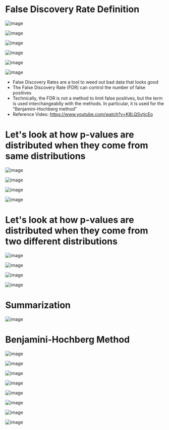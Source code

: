 # False Discovery Rate Definition

![image](https://user-images.githubusercontent.com/60442877/190931341-c86cab30-fc48-4696-90cb-c4631f73ae88.png)

![image](https://user-images.githubusercontent.com/60442877/190931395-9bd4a712-d6fc-4512-8955-871b8c4e8546.png)

![image](https://user-images.githubusercontent.com/60442877/190931406-5fd13c9f-60d6-4dc9-8cd9-0f1704e07186.png)

![image](https://user-images.githubusercontent.com/60442877/190931469-78dfbf07-7561-424c-a831-0eebbc07bce8.png)

![image](https://user-images.githubusercontent.com/60442877/190931536-94034f7e-511d-4c4f-aa65-f3a81a05bc1f.png)

![image](https://user-images.githubusercontent.com/60442877/190931651-35fb4525-0bf0-4648-9931-dcc347ad3485.png)

* False Discovery Rates are a tool to weed out bad data that looks good
* The False Discovery Rate (FDR) can control the number of false positives
* Technically, the FDR is not a method to limit false positives, but the term is used interchangeablly with the methods. In particular, it is used for the "Benjamini-Hochberg method"
* Reference Video: https://www.youtube.com/watch?v=K8LQSvtjcEo

# Let's look at how p-values are distributed when they come from same distributions

![image](https://user-images.githubusercontent.com/60442877/190928851-eacff982-66fd-4c07-b5cd-22cecd47c72f.png)

![image](https://user-images.githubusercontent.com/60442877/190928874-a517f9cb-1e0e-4cda-9c4d-534eca6e4493.png)

![image](https://user-images.githubusercontent.com/60442877/190928933-917e2fb8-619b-45ee-a12d-1b09c56686fd.png)

![image](https://user-images.githubusercontent.com/60442877/190928946-8b643618-3e9b-45d3-a429-00ae5c41634a.png)

# Let's look at how p-values are distributed when they come from two different distributions

![image](https://user-images.githubusercontent.com/60442877/190929058-f90abaa6-6f70-41d4-b43a-f53d6d5a6b88.png)

![image](https://user-images.githubusercontent.com/60442877/190929061-75a40a8d-ef6f-46bf-9d60-e2b212e63545.png)

![image](https://user-images.githubusercontent.com/60442877/190929068-200ef616-d179-443e-9064-384fab3aa664.png)

![image](https://user-images.githubusercontent.com/60442877/190929076-9016fbed-8b85-47d0-834c-df087d7ab4db.png)

# Summarization

![image](https://user-images.githubusercontent.com/60442877/190929121-02c9b815-2d10-4ea2-b07d-d148d1ed080a.png)

# Benjamini-Hochberg Method

![image](https://user-images.githubusercontent.com/60442877/190929353-2cd26833-a892-44d8-923e-742fd01b13c6.png)

![image](https://user-images.githubusercontent.com/60442877/190929649-98c36cca-a261-4c68-9e39-bec72f2406db.png)

![image](https://user-images.githubusercontent.com/60442877/190929708-12bbcb82-052c-420f-b6ab-ba1277676a19.png)

![image](https://user-images.githubusercontent.com/60442877/190929727-45433af1-469a-4d04-882c-bd24fb67e1ac.png)

![image](https://user-images.githubusercontent.com/60442877/190929744-47e18c5d-46ac-4d3b-8c52-87c130904fda.png)

![image](https://user-images.githubusercontent.com/60442877/190929763-10a56b05-0906-4395-a8c4-7b0a52133b40.png)

![image](https://user-images.githubusercontent.com/60442877/190929771-55fb9576-c403-415b-894f-5efd2340c595.png)

![image](https://user-images.githubusercontent.com/60442877/190929796-e21ce271-1808-4ccd-9e05-359f3dc22bb8.png)





